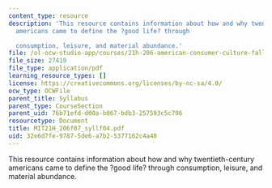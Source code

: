 ```yaml
---
content_type: resource
description: 'This resource contains information about how and why twentieth-century
  americans came to define the ?good life? through

  consumption, leisure, and material abundance.'
file: /ol-ocw-studio-app/courses/21h-206-american-consumer-culture-fall-2007/32e6d7fe97875de6a7b25377162c4a40_MIT21H_206f07_syllf04.pdf
file_size: 27419
file_type: application/pdf
learning_resource_types: []
license: https://creativecommons.org/licenses/by-nc-sa/4.0/
ocw_type: OCWFile
parent_title: Syllabus
parent_type: CourseSection
parent_uid: 76b71efd-d00a-b067-bdb3-257593c5c796
resourcetype: Document
title: MIT21H_206f07_syllf04.pdf
uid: 32e6d7fe-9787-5de6-a7b2-5377162c4a40
---
```

This resource contains information about how and why twentieth-century americans came to define the ?good life? through
consumption, leisure, and material abundance.